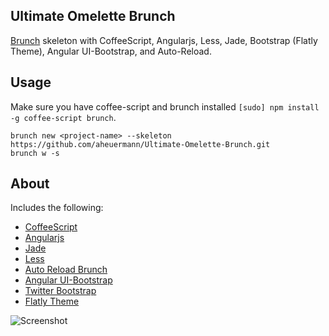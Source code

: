 ## Ultimate Omelette Brunch
[Brunch](http://brunch.io) skeleton with CoffeeScript, Angularjs, Less, Jade, Bootstrap (Flatly Theme), Angular UI-Bootstrap, and Auto-Reload.

## Usage
Make sure you have coffee-script and brunch installed `[sudo] npm install -g coffee-script brunch`.

    brunch new <project-name> --skeleton https://github.com/aheuermann/Ultimate-Omelette-Brunch.git
    brunch w -s

## About
Includes the following:

- [CoffeeScript](http://coffeescript.org/)
- [Angularjs](http://angularjs.org/)
- [Jade](http://jade-lang.com/)
- [Less](http://lesscss.org/)
- [Auto Reload Brunch](https://github.com/brunch/auto-reload-brunch)
- [Angular UI-Bootstrap](http://angular-ui.github.io/bootstrap/)
- [Twitter Bootstrap](http://twitter.github.io/bootstrap/)
- [Flatly Theme](http://bootswatch.com/flatly/)

![Screenshot](http://i.imgur.com/yKCMCxr.jpg)

